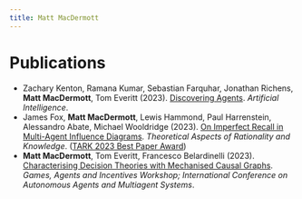 ```yaml
---
title: Matt MacDermott
---
```


# Publications

* Zachary Kenton, Ramana Kumar, Sebastian Farquhar, Jonathan Richens, **Matt MacDermott**, Tom Everitt (2023). [Discovering Agents](https://arxiv.org/abs/2208.08345). _Artificial Intelligence_.
* James Fox, **Matt MacDermott**, Lewis Hammond, Paul Harrenstein, Alessandro Abate, Michael Wooldridge (2023). [On Imperfect Recall in Multi-Agent Influence Diagrams](https://arxiv.org/abs/2307.05059). _Theoretical Aspects of Rationality and Knowledge_.
  ([TARK 2023 Best Paper Award](https://safeandtrustedai.org/matt-macdermott-co-authors-paper-that-wins-best-paper-award-at-tark-2023/))
* **Matt MacDermott**, Tom Everitt, Francesco Belardinelli (2023). [Characterising Decision Theories with Mechanised Causal Graphs](https://arxiv.org/abs/2307.10987). _Games, Agents and Incentives Workshop; International Conference on Autonomous Agents and Multiagent Systems_.
             

